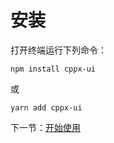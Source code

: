 # 安装

打开终端运行下列命令：

```
npm install cppx-ui
```

或

```
yarn add cppx-ui
```

下一节：[开始使用](#/doc/get-started)